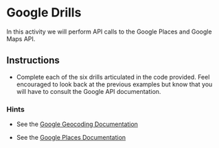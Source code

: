 # Google Drills

In this activity we will perform API calls to the Google Places and Google Maps API.

## Instructions

* Complete each of the six drills articulated in the code provided. Feel encouraged to look back at the previous examples but know that you will have to consult the Google API documentation.

### Hints

* See the [Google Geocoding Documentation](https://developers.google.com/maps/documentation/geocoding/intro)

* See the [Google Places Documentation](https://developers.google.com/maps/documentation/javascript/places#place_search_requests)
